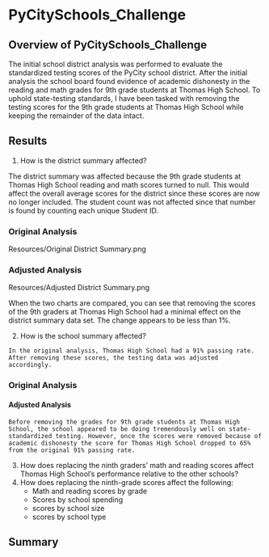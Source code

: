 # PyCitySchools_Challenge

## Overview of PyCitySchools_Challenge
The initial school district analysis was performed to evaluate the standardized testing scores of the PyCity school district. After the initial analysis the school board found evidence of academic dishonesty in the reading and math grades for 9th grade students at Thomas High School. To uphold state-testing standards, I have been tasked with removing the testing scores for the 9th grade students at Thomas High School while keeping the remainder of the data intact. 

## Results
1. How is the district summary affected?

The district summary was affected because the 9th grade students at Thomas High School reading and math scores turned to null. This would affect the overall average scores for the district since these scores are now no longer included. The student count was not affected since that number is found by counting each unique Student ID.

### Original Analysis
Resources/Original District Summary.png

### Adjusted Analysis
Resources/Adjusted District Summary.png

When the two charts are compared, you can see that removing the scores of the 9th graders at Thomas High School had a minimal effect on the district summary data set. The change appears to be less than 1%.


2. How is the school summary affected?
```
In the original analysis, Thomas High School had a 91% passing rate. After removing these scores, the testing data was adjusted accordingly. 
```
### Original Analysis

#### Adjusted Analysis
```
Before removing the grades for 9th grade students at Thomas High School, the school appeared to be doing tremendously well on state-standardized testing. However, once the scores were removed because of academic dishonesty the score for Thomas High School dropped to 65% from the original 91% passing rate.
```
3. How does replacing the ninth graders’ math and reading scores affect Thomas High School’s performance relative to the other schools?
4. How does replacing the ninth-grade scores affect the following:
	- Math and reading scores by grade
	- Scores by school spending
	- scores by school size
	- scores by school type

## Summary
